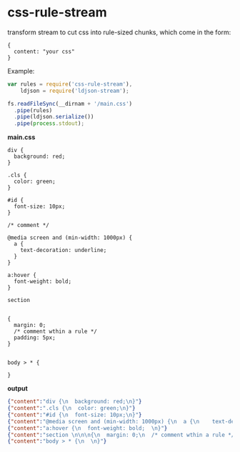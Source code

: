 css-rule-stream
===============

transform stream to cut css into rule-sized chunks, which come in the form:
```javacsript
{
  content: "your css"
}
```

Example:
```javascript
var rules = require('css-rule-stream'),
    ldjson = require('ldjson-stream');

fs.readFileSync(__dirnam + '/main.css')
  .pipe(rules)
  .pipe(ldjson.serialize())
  .pipe(process.stdout);
```

**main.css**
```
div {
  background: red;
}

.cls {
  color: green;
}

#id {
  font-size: 10px;
}

/* comment */

@media screen and (min-width: 1000px) {
  a {
    text-decoration: underline;
  }
}

a:hover {
  font-weight: bold;  
}

section 


{
  margin: 0;
  /* comment wthin a rule */
  padding: 5px;
}


body > * {
  
}
```

**output**
```json
{"content":"div {\n  background: red;\n}"}
{"content":".cls {\n  color: green;\n}"}
{"content":"#id {\n  font-size: 10px;\n}"}
{"content":"@media screen and (min-width: 1000px) {\n  a {\n    text-decoration: underline;\n  }\n}"}
{"content":"a:hover {\n  font-weight: bold;  \n}"}
{"content":"section \n\n\n{\n  margin: 0;\n  /* comment wthin a rule */\n  padding: 5px;\n}"}
{"content":"body > * {\n  \n}"}
```
